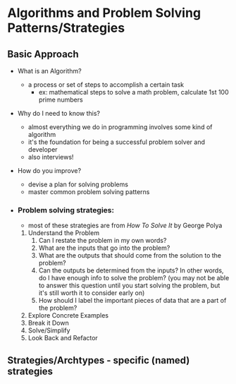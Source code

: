# Algorithms and Problem Solving Patterns/Strategies

## Basic Approach
  - What is an Algorithm?
    - a process or set of steps to accomplish a certain task
      - ex: mathematical steps to solve a math problem, calculate 1st 100 prime numbers
  - Why do I need to know this?
    -  almost everything we do in programming involves some kind of algorithm
    -  it's the foundation for being a successful problem solver and developer
    -  also interviews!
  - How do you improve?
    - devise a plan for solving problems
    - master common problem solving patterns
  
  - ### Problem solving strategies:
    - most of these strategies are from _How To Solve It_ by George Polya
    1. Understand the Problem
       1. Can I restate the problem in my own words?
       2. What are the inputs that go into the problem?
       3. What are the outputs that should come from the solution to the problem?
       4. Can the outputs be determined from the inputs? In other words, do I have enough info to solve the problem? (you may not be able to answer this question until you start solving the problem, but it's still worth it to consider early on)
       5. How should I label the important pieces of data that are a part of the problem?
    2. Explore Concrete Examples
    3. Break it Down
    4. Solve/Simplify
    5. Look Back and Refactor 

## Strategies/Archtypes - specific (named) strategies